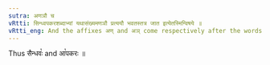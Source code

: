 ```yaml
---
sutra: अणञौ च
vRtti: सिन्ध्वपकरशब्दाभ्यां यथासंख्यमणञौ प्रत्ययौ भवतस्तत्र जात इत्येतस्मिन्विषये ॥
vRtti_eng: And the affixes अण् and अञ् come respectively after the words '_sindhu_' and '_apakara_', in the sense of 'produced therein'.
---
```

Thus सैन्धवः꣡ and आ꣡पकरः ॥
